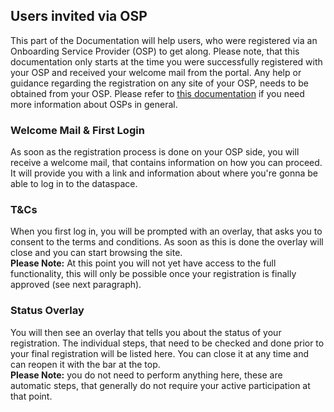 ## Users invited via OSP
This part of the Documentation will help users, who were registered via an Onboarding Service Provider (OSP) to get along. Please note, that this documentation only starts at the time you were successfully registered with your OSP and received your welcome mail from the portal. Any help or guidance regarding the registration on any site of your OSP, needs to be obtained from your OSP. Please refer to [this documentation](/docs/developer/00.%20Personas/05.%20Onboarding%20Service%20Provider.md) if you need more information about OSPs in general. 

### Welcome Mail & First Login
As soon as the registration process is done on your OSP side, you will receive a welcome mail, that contains information on how you can proceed. It will provide you with a link and information about where you're gonna be able to log in to the dataspace. 

### T&Cs
When you first log in, you will be prompted with an overlay, that asks you to consent to the terms and conditions. As soon as this is done the overlay will close and you can start browsing the site.
<br>
**Please Note:** At this point you will not yet have access to the full functionality, this will only be possible once your registration is finally approved (see next paragraph).

### Status Overlay
You will then see an overlay that tells you about the status of your registration. The individual steps, that need to be checked and done prior to your final registration will be listed here. You can close it at any time and can reopen it with the bar at the top.
<br>
**Please Note:** you do not need to perform anything here, these are automatic steps, that generally do not require your active participation at that point.
